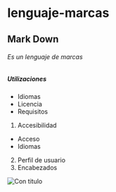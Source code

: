 lenguaje-marcas
===============
## Mark Down

###### Es un lenguaje de marcas

##### Utilizaciones

- Idiomas
- Licencia
- Requisitos

1. Accesibilidad
  - Acceso
  - Idiomas
2. Perfil de usuario
3. Encabezados

![Con titulo](pictures/avatar.png "titulo")
